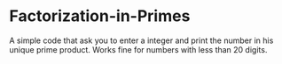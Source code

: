 # Factorization-in-Primes

A simple code that ask you to enter a integer and print the number in his unique prime product.
Works fine for numbers with less than 20 digits.
